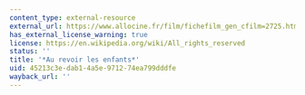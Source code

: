 ```yaml
---
content_type: external-resource
external_url: https://www.allocine.fr/film/fichefilm_gen_cfilm=2725.html
has_external_license_warning: true
license: https://en.wikipedia.org/wiki/All_rights_reserved
status: ''
title: '*Au revoir les enfants*'
uid: 45213c3e-dab1-4a5e-9712-74ea799dddfe
wayback_url: ''
---
```

